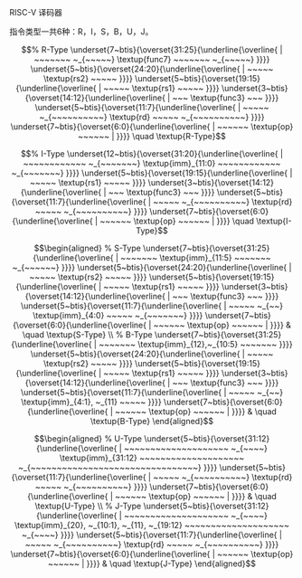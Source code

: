 RISC-V 译码器

指令类型一共6种：R，I，S，B，U，J。

```math
% R-Type
\underset{7~btis}{\overset{31:25}{\underline{\overline{
| ~~~~~~~ ~_{~~~~~}
  \textup{func7}
  ~~~~~~~ ~_{~~~~~}
}}}}
\underset{5~btis}{\overset{24:20}{\underline{\overline{
| ~~~~~
  \textup{rs2}
  ~~~~~
}}}}
\underset{5~btis}{\overset{19:15}{\underline{\overline{
| ~~~~~
  \textup{rs1}
  ~~~~~
}}}}
\underset{3~btis}{\overset{14:12}{\underline{\overline{
| ~~~
  \textup{func3}
  ~~~
}}}}
\underset{5~btis}{\overset{11:7}{\underline{\overline{
| ~~~~~ ~_{~~~~~~~~~~}
  \textup{rd}
  ~~~~~ ~_{~~~~~~~~~~}
}}}}
\underset{7~btis}{\overset{6:0}{\underline{\overline{
| ~~~~~~
  \textup{op}
  ~~~~~~ |
}}}} \quad \textup{R-Type}
```

```math
% I-Type
\underset{12~btis}{\overset{31:20}{\underline{\overline{
| ~~~~~~~~~~~~ ~_{~~~~~~~}
  \textup{imm}_{11:0}
  ~~~~~~~~~~~~ ~_{~~~~~~~}
}}}}
\underset{5~btis}{\overset{19:15}{\underline{\overline{
| ~~~~~
  \textup{rs1}
  ~~~~~
}}}}
\underset{3~btis}{\overset{14:12}{\underline{\overline{
| ~~~
  \textup{func3}
  ~~~
}}}}
\underset{5~btis}{\overset{11:7}{\underline{\overline{
| ~~~~~ ~_{~~~~~~~~~~}
  \textup{rd}
  ~~~~~ ~_{~~~~~~~~~~}
}}}}
\underset{7~btis}{\overset{6:0}{\underline{\overline{
| ~~~~~~
  \textup{op}
  ~~~~~~ |
}}}} \quad \textup{I-Type}
```
    
```math
\begin{aligned}
    % S-Type
    \underset{7~btis}{\overset{31:25}{\underline{\overline{
    | ~~~~~~~ 
      \textup{imm}_{11:5}
      ~~~~~~~ ~_{~~~~~~}
    }}}}
    \underset{5~btis}{\overset{24:20}{\underline{\overline{
    | ~~~~~
      \textup{rs2}
      ~~~~~
    }}}}
    \underset{5~btis}{\overset{19:15}{\underline{\overline{
    | ~~~~~
      \textup{rs1}
      ~~~~~
    }}}}
    \underset{3~btis}{\overset{14:12}{\underline{\overline{
    | ~~~
      \textup{func3}
      ~~~
    }}}}
    \underset{5~btis}{\overset{11:7}{\underline{\overline{
    | ~~~~~ ~_{~~}
      \textup{imm}_{4:0}
      ~~~~~ ~_{~~~~~~~}
    }}}}
    \underset{7~btis}{\overset{6:0}{\underline{\overline{
    | ~~~~~~
      \textup{op}
      ~~~~~~ |
    }}}} & \quad \textup{S-Type}
\\
    % B-Type
    \underset{7~btis}{\overset{31:25}{\underline{\overline{
    | ~~~~~~~
      \textup{imm}_{12},~_{10:5}
      ~~~~~~~
    }}}}
    \underset{5~btis}{\overset{24:20}{\underline{\overline{
    | ~~~~~
      \textup{rs2}
      ~~~~~
    }}}}
    \underset{5~btis}{\overset{19:15}{\underline{\overline{
    | ~~~~~
      \textup{rs1}
      ~~~~~
    }}}}
    \underset{3~btis}{\overset{14:12}{\underline{\overline{
    | ~~~
      \textup{func3} 
      ~~~
    }}}}
    \underset{5~btis}{\overset{11:7}{\underline{\overline{
    | ~~~~~ ~_{~~}
      \textup{imm}_{4:1}, ~_{11}
      ~~~~~
    }}}}
    \underset{7~btis}{\overset{6:0}{\underline{\overline{
    | ~~~~~~
      \textup{op}
      ~~~~~~ |
    }}}} & \quad \textup{B-Type}
\end{aligned}
```

```math
\begin{aligned}
    % U-Type
    \underset{5~btis}{\overset{31:12}{\underline{\overline{
    | ~~~~~~~~~~~~~~~~~~~~ ~_{~~~~}
      \textup{imm}_{31:12}
      ~~~~~~~~~~~~~~~~~~~~ ~_{~~~~~~~~~~~~~~~~~~~~~~~~~~~~~~~~}
    }}}}
    \underset{5~btis}{\overset{11:7}{\underline{\overline{
    | ~~~~~ ~_{~~~~~~~~~~}
      \textup{rd}
      ~~~~~ ~_{~~~~~~~~~~}
    }}}}
    \underset{7~btis}{\overset{6:0}{\underline{\overline{
    | ~~~~~~
      \textup{op}
      ~~~~~~ |
    }}}} & \quad \textup{U-Type}
\\
    % J-Type
    \underset{5~btis}{\overset{31:12}{\underline{\overline{
    | ~~~~~~~~~~~~~~~~~~~~ ~_{~~~~}
      \textup{imm}_{20}, ~_{10:1}, ~_{11}, ~_{19:12}
      ~~~~~~~~~~~~~~~~~~~~ ~_{~~~~}
    }}}}
    \underset{5~btis}{\overset{11:7}{\underline{\overline{
    | ~~~~~ ~_{~~~~~~~~~~}
      \textup{rd}
      ~~~~~ ~_{~~~~~~~~~~}
    }}}}
    \underset{7~btis}{\overset{6:0}{\underline{\overline{
    | ~~~~~~
      \textup{op}
      ~~~~~~ |
    }}}} & \quad \textup{J-Type}
\end{aligned}
```
